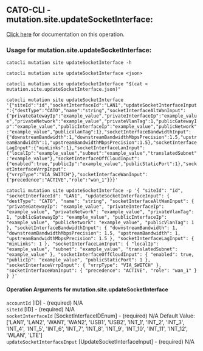 
## CATO-CLI - mutation.site.updateSocketInterface:
[Click here](https://api.catonetworks.com/documentation/#mutation-mutation.site.updateSocketInterface) for documentation on this operation.

### Usage for mutation.site.updateSocketInterface:

`catocli mutation site updateSocketInterface -h`

`catocli mutation site updateSocketInterface <json>`

`catocli mutation site updateSocketInterface "$(cat < mutation.site.updateSocketInterface.json)"`

`catocli mutation site updateSocketInterface '{"siteId":"id","socketInterfaceId":"LAN1","updateSocketInterfaceInput":{"destType":"CATO","name":"string","socketInterfaceAltWanInput":{"privateGatewayIp":"example_value","privateInterfaceIp":"example_value","privateNetwork":"example_value","privateVlanTag":1,"publicGatewayIp":"example_value","publicInterfaceIp":"example_value","publicNetwork":"example_value","publicVlanTag":1},"socketInterfaceBandwidthInput":{"downstreamBandwidth":1,"downstreamBandwidthMbpsPrecision":1.5,"upstreamBandwidth":1,"upstreamBandwidthMbpsPrecision":1.5},"socketInterfaceLagInput":{"minLinks":1},"socketInterfaceLanInput":{"localIp":"example_value","subnet":"example_value","translatedSubnet":"example_value"},"socketInterfaceOffCloudInput":{"enabled":true,"publicIp":"example_value","publicStaticPort":1},"socketInterfaceVrrpInput":{"vrrpType":"VIA_SWITCH"},"socketInterfaceWanInput":{"precedence":"ACTIVE","role":"wan_1"}}}'`

`catocli mutation site updateSocketInterface -p '{
    "siteId": "id",
    "socketInterfaceId": "LAN1",
    "updateSocketInterfaceInput": {
        "destType": "CATO",
        "name": "string",
        "socketInterfaceAltWanInput": {
            "privateGatewayIp": "example_value",
            "privateInterfaceIp": "example_value",
            "privateNetwork": "example_value",
            "privateVlanTag": 1,
            "publicGatewayIp": "example_value",
            "publicInterfaceIp": "example_value",
            "publicNetwork": "example_value",
            "publicVlanTag": 1
        },
        "socketInterfaceBandwidthInput": {
            "downstreamBandwidth": 1,
            "downstreamBandwidthMbpsPrecision": 1.5,
            "upstreamBandwidth": 1,
            "upstreamBandwidthMbpsPrecision": 1.5
        },
        "socketInterfaceLagInput": {
            "minLinks": 1
        },
        "socketInterfaceLanInput": {
            "localIp": "example_value",
            "subnet": "example_value",
            "translatedSubnet": "example_value"
        },
        "socketInterfaceOffCloudInput": {
            "enabled": true,
            "publicIp": "example_value",
            "publicStaticPort": 1
        },
        "socketInterfaceVrrpInput": {
            "vrrpType": "VIA_SWITCH"
        },
        "socketInterfaceWanInput": {
            "precedence": "ACTIVE",
            "role": "wan_1"
        }
    }
}'`


#### Operation Arguments for mutation.site.updateSocketInterface ####

`accountId` [ID] - (required) N/A    
`siteId` [ID] - (required) N/A    
`socketInterfaceId` [SocketInterfaceIDEnum] - (required) N/A Default Value: ['LAN1', 'LAN2', 'WAN1', 'WAN2', 'USB1', 'USB2', 'INT_1', 'INT_2', 'INT_3', 'INT_4', 'INT_5', 'INT_6', 'INT_7', 'INT_8', 'INT_9', 'INT_10', 'INT_11', 'INT_12', 'WLAN', 'LTE']   
`updateSocketInterfaceInput` [UpdateSocketInterfaceInput] - (required) N/A    
